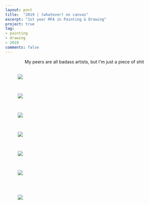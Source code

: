 ```yaml
---
layout: post
title:  "2019 | (whatever) on canvas"
excerpt: "1st year MFA in Painting & Drawing"
project: true
tag:
- painting
- drawing
- 2019
comments: false
---
```


<center> My peers are all badass artists, but I'm just a piece of shit </center>

<br>
<figure>
	<a href="https://drive.google.com/uc?id=1f7neLXZ5VVJyJtTSvWcmhTEXwylgL_p0" class="image-popup"><img src="https://drive.google.com/uc?id=1f7neLXZ5VVJyJtTSvWcmhTEXwylgL_p0"></a>
</figure>

<br>
<figure>
	<a href="https://drive.google.com/uc?id=1SJHS21ACyK2_y70fZ2Hc85JAYcUWxS3t" class="image-popup"><img src="https://drive.google.com/uc?id=1SJHS21ACyK2_y70fZ2Hc85JAYcUWxS3t"></a>
</figure>
<br>

<figure>
	<a href="https://drive.google.com/uc?id=1TWrF6Uxgkt7asDhTQ-iTFNankJqZaAeJ" class="image-popup"><img src="https://drive.google.com/uc?id=1TWrF6Uxgkt7asDhTQ-iTFNankJqZaAeJ"></a>
</figure>
<br>
<figure>
	<a href="https://drive.google.com/uc?id=1ojjjqw2KZkNI8vO_MQp9x6hEivaharNW" class="image-popup"><img src="https://drive.google.com/uc?id=1ojjjqw2KZkNI8vO_MQp9x6hEivaharNW"></a>
</figure>

<br>
<figure>
	<a href="https://drive.google.com/uc?id=1iKvLLBHmIR7Jj3VP_bT9KDKsa0eOs1wP" class="image-popup"><img src="https://drive.google.com/uc?id=1iKvLLBHmIR7Jj3VP_bT9KDKsa0eOs1wP"></a>
</figure>

<br>

<figure>
	<a href="https://drive.google.com/uc?id=1VeoVd8YA8izXowaNTfzZz6b8ZJbs882-" class="image-popup"><img src="https://drive.google.com/uc?id=1VeoVd8YA8izXowaNTfzZz6b8ZJbs882-"></a>
</figure>

<br>
<br>
<figure>
	<a href="https://drive.google.com/uc?id=1rsPqqhbo0eAQZ7ssHgVx5_e3jclNuu1Y" class="image-popup"><img src="https://drive.google.com/uc?id=1rsPqqhbo0eAQZ7ssHgVx5_e3jclNuu1Y"></a>
</figure>

<br>



